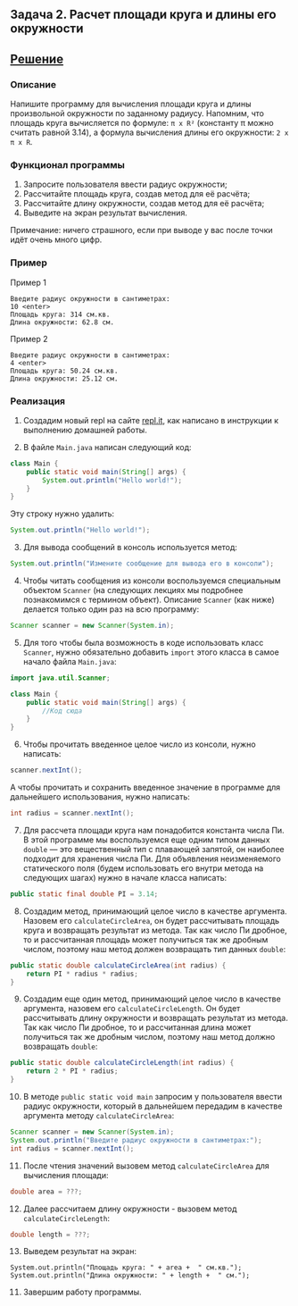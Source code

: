 ## Задача 2. Расчет площади круга и длины его окружности
## [Решение](https://github.com/MarselFazlyev/MarselFazlyev/tree/master/java-homeworks/program-structure/1.2.2/src)
### Описание
Напишите программу для вычисления площади круга и длины произвольной окружности по заданному радиусу. Напомним, что площадь круга
вычисляется по формуле: `π x R²` (константу π можно считать равной 3.14), а формула вычисления длины его окружности: `2 x π x R`.

### Функционал программы
1. Запросите пользователя ввести радиус окружности;
2. Рассчитайте площадь круга, создав метод для её расчёта;
3. Рассчитайте длину окружности, создав метод для её расчёта;
4. Выведите на экран результат вычисления.

Примечание: ничего страшного, если при выводе у вас после точки идёт очень много цифр.

### Пример
Пример 1
```
Введите радиус окружности в сантиметрах:
10 <enter>
Площадь круга: 314 см.кв.
Длина окружности: 62.8 см.
```


Пример 2
```
Введите радиус окружности в сантиметрах:
4 <enter>
Площадь круга: 50.24 см.кв.
Длина окружности: 25.12 см.
```

### Реализация

1. Создадим новый repl на сайте [repl.it](https://repl.it/repls), как написано в инструкции к выполнению домашней работы.

2. В файле `Main.java` написан следующий код:

```java
class Main {
    public static void main(String[] args) {
        System.out.println("Hello world!");
    }
}
``` 

Эту строку нужно удалить:

```java
System.out.println("Hello world!");
```

3. Для вывода сообщений в консоль используется метод:

```java
System.out.println("Измените сообщение для вывода его в консоли");
```

4. Чтобы читать сообщения из консоли воспользуемся специальным объектом `Scanner` (на следующих лекциях
мы подробнее познакомимся с термином объект). Описание `Scanner` (как ниже) делается только один раз на всю программу:

```java
Scanner scanner = new Scanner(System.in);
```

5. Для того чтобы была возможность в коде использовать класс `Scanner`, нужно обязательно добавить `import` этого класса 
в самое начало файла `Main.java`:

```java
import java.util.Scanner;

class Main {
    public static void main(String[] args) {
        //Код сюда
    }
}
 ```

6. Чтобы прочитать введенное целое число из консоли, нужно написать:

```java
scanner.nextInt();
```

А чтобы прочитать и сохранить введенное значение в программе для дальнейшего использования, нужно написать:

```java
int radius = scanner.nextInt();
```

7. Для рассчета площади круга нам понадобится константа числа Пи. В этой программе мы воспользуемся еще одним
типом данных `double` — это вещественный тип с плавающей запятой, он наиболее подходит для хранения числа Пи. Для объявления неизменяемого статического поля (будем использовать его внутри метода на следующих шагах) нужно в начале класса написать:

```java
public static final double PI = 3.14; 
```

8. Создадим метод, принимающий целое число в качестве аргумента. Назовем его `calculateCircleArea`, он будет рассчитывать площадь круга и возвращать результат из метода.  Так как число Пи дробное, то и рассчитанная
площадь может получиться так же дробным числом, поэтому наш метод должен возвращать тип данных `double`:

```java
public static double calculateCircleArea(int radius) {
    return PI * radius * radius;
}
```

9. Создадим еще один метод, принимающий целое число в качестве аргумента, назовем его `calculateCircleLength`.
Он будет рассчитывать длину окружности и возвращать результат из метода.  Так как число Пи дробное, то и рассчитанная
длина может получиться так же дробным числом, поэтому наш метод должно возвращать `double`:

```java
public static double calculateCircleLength(int radius) {
    return 2 * PI * radius;
}
```

10. В методе `public static void main` запросим у пользователя ввести радиус окружности, который в дальнейшем передадим
в качестве аргумента методу `calculateCircleArea`:

```java
Scanner scanner = new Scanner(System.in);
System.out.println("Введите радиус окружности в сантиметрах:");
int radius = scanner.nextInt();
``` 

11. После чтения значений вызовем метод `calculateCircleArea` для вычисления площади:

```java
double area = ???;
```

12. Далее рассчитаем длину окружности - вызовем метод `calculateCircleLength`:

```java
double length = ???;
```

13. Выведем результат на экран:

```
System.out.println("Площадь круга: " + area +  " см.кв.");
System.out.println("Длина окружности: " + length +  " см.");
```

11. Завершим работу программы.
